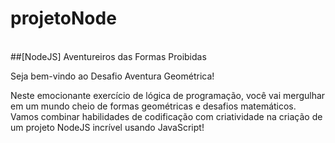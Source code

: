 # projetoNode
<br>
##[NodeJS] Aventureiros das Formas Proibidas

Seja bem-vindo ao Desafio Aventura Geométrica! 

Neste emocionante exercício de lógica de programação, você vai mergulhar em um mundo cheio de formas geométricas e desafios matemáticos. Vamos combinar habilidades de codificação com criatividade na criação de um projeto NodeJS incrível usando JavaScript!
